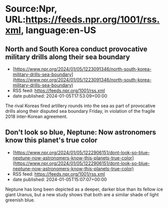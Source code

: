 # Source:Npr, URL:https://feeds.npr.org/1001/rss.xml, language:en-US

## North and South Korea conduct provocative military drills along their sea boundary
 - [https://www.npr.org/2024/01/05/1223091346/north-south-korea-military-drills-sea-boundary](https://www.npr.org/2024/01/05/1223091346/north-south-korea-military-drills-sea-boundary)
 - RSS feed: https://feeds.npr.org/1001/rss.xml
 - date published: 2024-01-05T17:53:09+00:00

The rival Koreas fired artillery rounds into the sea as part of provocative drills along their disputed sea boundary Friday, in violation of the fragile 2018 inter-Korean agreement.

## Don't look so blue, Neptune: Now astronomers know this planet's true color
 - [https://www.npr.org/2024/01/05/1222906151/dont-look-so-blue-neptune-now-astronomers-know-this-planets-true-color](https://www.npr.org/2024/01/05/1222906151/dont-look-so-blue-neptune-now-astronomers-know-this-planets-true-color)
 - RSS feed: https://feeds.npr.org/1001/rss.xml
 - date published: 2024-01-05T15:07:07+00:00

Neptune has long been depicted as a deeper, darker blue than its fellow ice giant Uranus, but a new study shows that both are a similar shade of light greenish blue.

